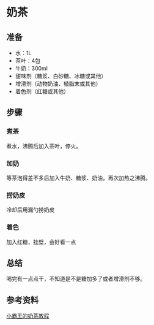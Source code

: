 # 奶茶

## 准备

- 水：1L
- 茶叶：4包
- 牛奶：300ml
- 甜味剂（糖浆、白砂糖、冰糖或其他）
- 增滑剂（动物奶油、植脂末或其他）
- 着色剂（红糖或其他）

## 步骤

### 煮茶

煮水，沸腾后加入茶叶，停火。

### 加奶

等茶泡得差不多后加入牛奶、糖浆、奶油，再次加热之沸腾。

### 捞奶皮
冷却后用漏勺捞奶皮

### 着色
加入红糖，挂壁，会好看一点

## 总结
喝完有一点点干，不知道是不是糖加多了或者增滑剂不够。

## 参考资料
[小霸王的奶茶教程](https://www.zhihu.com/question/327037821/answer/1275670071)